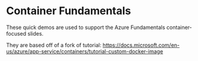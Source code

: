 # Container Fundamentals

These quick demos are used to support the Azure Fundamentals container-focused slides.

They are based off of a fork of tutorial: https://docs.microsoft.com/en-us/azure/app-service/containers/tutorial-custom-docker-image
